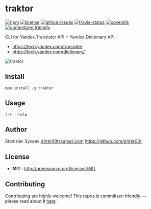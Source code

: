 # traktor

[![npm](https://img.shields.io/npm/v/traktor.svg)](https://www.npmjs.com/package/traktor)
[![license](https://img.shields.io/npm/l/traktor.svg)](http://opensource.org/licenses/MIT)
[![github-issues](https://img.shields.io/github/issues/d4rkr00t/traktor.svg)](https://github.com/d4rkr00t/traktor/issues)
[![travis-status](https://img.shields.io/travis/d4rkr00t/traktor.svg)](https://travis-ci.org/d4rkr00t/traktor)
[![coveralls](https://img.shields.io/coveralls/d4rkr00t/traktor.svg)](https://coveralls.io/github/d4rkr00t/traktor)
[![commitizen friendly](https://img.shields.io/badge/commitizen-friendly-brightgreen.svg)](http://commitizen.github.io/cz-cli/)

CLI for Yandex.Translator API + Yandex.Dictionary API.

* https://tech.yandex.com/translate/
* https://tech.yandex.com/dictionary/

![traktor](https://cloud.githubusercontent.com/assets/200119/10710273/4679a1d8-7a5a-11e5-9da4-e1c2e2ee8634.png)

## Install

```
npm install -g traktor
```

## Usage

```
trk --help
```

## Author

Stanislav Sysoev <d4rkr00t@gmail.com> https://github.com/d4rkr00t

## License

 - **MIT** : http://opensource.org/licenses/MIT

## Contributing

Contributing are highly welcome! This repos is commitizen friendly — please read about it [here](http://commitizen.github.io/cz-cli/).
